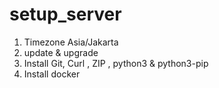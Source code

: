 # setup_server

1. Timezone Asia/Jakarta
2. update & upgrade
3. Install Git, Curl , ZIP , python3 & python3-pip
4. Install docker